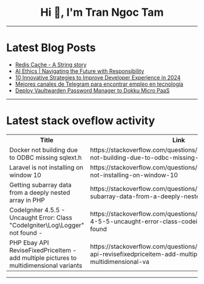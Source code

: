 <h1 align="center">Hi 👋, I'm Tran Ngoc Tam</h1>

---

# Latest Blog Posts 
<!-- BLOG-POST-LIST:START -->
- [Redis Cache - A String story](https://dev.to/jofisaes/redis-cache-a-string-story-387c)
- [AI Ethics | Navigating the Future with Responsibility](https://dev.to/malikhandev/ai-ethics-navigating-the-future-with-responsibility-h4j)
- [10 Innovative Strategies to Improve Developer Experience in 2024](https://dev.to/jetthoughts/10-innovative-strategies-to-improve-developer-experience-in-2024-4824)
- [Mejores canales de Telegram para encontrar empleo en tecnología](https://dev.to/lurodriguez/mejores-canales-de-telegram-para-encontrar-empleo-en-tecnologia-4okc)
- [Deploy Vaultwarden Password Manager to Dokku Micro PaaS](https://dev.to/fa11enangel/deploy-vaultwarden-password-manager-to-dokku-micro-paas-37f2)
<!-- BLOG-POST-LIST:END -->

---

# Latest stack oveflow activity
<table>
  <tr><th>Title</th><th>Link</th></tr>
  <!-- STACKOVERFLOW:START --><tr><td>Docker not building due to ODBC missing sqlext.h</td><td>https://stackoverflow.com/questions/79314046/docker-not-building-due-to-odbc-missing-sqlext-h</td></tr><tr><td>Laravel is not installing on window 10</td><td>https://stackoverflow.com/questions/79313897/laravel-is-not-installing-on-window-10</td></tr><tr><td>Getting subarray data from a deeply nested array in PHP</td><td>https://stackoverflow.com/questions/79313856/getting-subarray-data-from-a-deeply-nested-array-in-php</td></tr><tr><td>CodeIgniter 4.5.5 - Uncaught Error: Class &quot;CodeIgniter\Log\Logger&quot; not found -</td><td>https://stackoverflow.com/questions/79313716/codeigniter-4-5-5-uncaught-error-class-codeigniter-log-logger-not-found</td></tr><tr><td>PHP Ebay API ReviseFixedPriceItem - add multiple pictures to multidimensional variants</td><td>https://stackoverflow.com/questions/79313680/php-ebay-api-revisefixedpriceitem-add-multiple-pictures-to-multidimensional-va</td></tr><!-- STACKOVERFLOW:END -->
</table>

---


